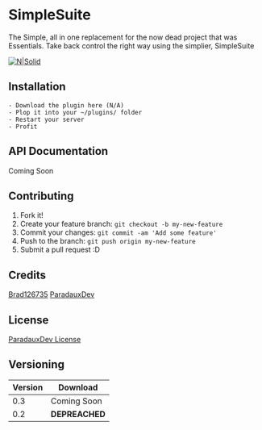 # SimpleSuite
The Simple, all in one replacement for the now dead project that was Essentials. Take back control the right way using the simplier, SimpleSuite

[![N|Solid](arthorian.com/ppa.jpg)](https://arthorian.com)

## Installation

    - Download the plugin here (N/A)
    - Plop it into your ~/plugins/ folder
    - Restart your server
    - Profit

## API Documentation

Coming Soon

## Contributing

1. Fork it!
2. Create your feature branch: `git checkout -b my-new-feature`
3. Commit your changes: `git commit -am 'Add some feature'`
4. Push to the branch: `git push origin my-new-feature`
5. Submit a pull request :D

## Credits

[Brad126735](https://github.com/Brad126735)
[ParadauxDev](https://paradaux.pw)

## License

[ParadauxDev License](https://paradaux.pw/dev/licence.txt)




## Versioning

| Version| Download |
| ------ | ------ |
| 0.3 | Coming Soon |
| 0.2 | **DEPREACHED** |
